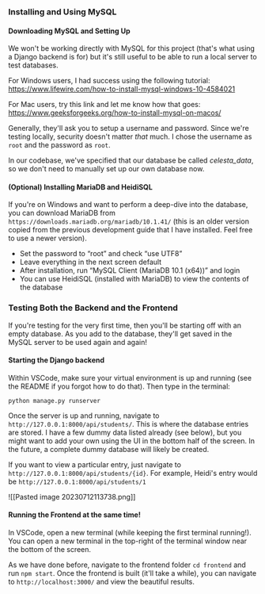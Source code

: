 ### Installing and Using MySQL

#### Downloading MySQL and Setting Up

We won't be working directly with MySQL for this project (that's what using a Django backend is for) but it's still useful to be able to run a local server to test databases.

For Windows users, I had success using the following tutorial: https://www.lifewire.com/how-to-install-mysql-windows-10-4584021

For Mac users, try this link and let me know how that goes: https://www.geeksforgeeks.org/how-to-install-mysql-on-macos/

Generally, they'll ask you to setup a username and password. Since we're testing locally, security doesn't matter _that_ much. I chose the username as `root` and the password as `root`.

In our codebase, we've specified that our database be called _celesta_data_, so we don't need to manually set up our own database now.

#### (Optional) Installing MariaDB and HeidiSQL

If you're on Windows and want to perform a deep-dive into the database, you can download MariaDB from `https://downloads.mariadb.org/mariadb/10.1.41/` (this is an older version copied from the previous development guide that I have installed. Feel free to use a newer version).

- Set the password to “root” and check “use UTF8”
- Leave everything in the next screen default
- After installation, run “MySQL Client (MariaDB 10.1 (x64))” and login
- You can use HeidiSQL (installed with MariaDB) to view the contents of the database

### Testing Both the Backend and the Frontend

If you're testing for the very first time, then you'll be starting off with an empty database. As you add to the database, they'll get saved in the MySQL server to be used again and again!

#### Starting the Django backend

Within VSCode, make sure your virtual environment is up and running (see the README if you forgot how to do that). Then type in the terminal:

```
python manage.py runserver
```

Once the server is up and running, navigate to `http://127.0.0.1:8000/api/students/`. This is where the database entries are stored. I have a few dummy data listed already (see below), but you might want to add your own using the UI in the bottom half of the screen. In the future, a complete dummy database will likely be created.

If you want to view a particular entry, just navigate to `http://127.0.0.1:8000/api/students/{id}`. For example, Heidi's entry would be `http://127.0.0.1:8000/api/students/1`

![[Pasted image 20230712113738.png]]

#### Running the Frontend at the same time!

In VSCode, open a new terminal (while keeping the first terminal running!). You can open a new terminal in the top-right of the terminal window near the bottom of the screen.

As we have done before, navigate to the frontend folder `cd frontend` and run `npm start`. Once the frontend is built (it'll take a while), you can navigate to `http://localhost:3000/` and view the beautiful results.
